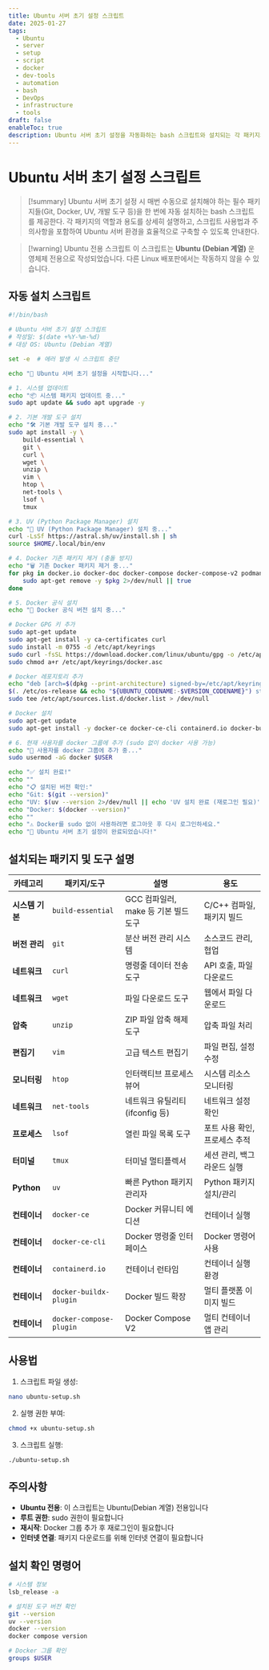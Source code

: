 ```yaml
---
title: Ubuntu 서버 초기 설정 스크립트
date: 2025-01-27
tags:
  - Ubuntu
  - server
  - setup
  - script
  - docker
  - dev-tools
  - automation
  - bash
  - DevOps
  - infrastructure
  - tools
draft: false
enableToc: true
description: Ubuntu 서버 초기 설정을 자동화하는 bash 스크립트와 설치되는 각 패키지의 상세 설명 및 사용법 가이드
---
```


# Ubuntu 서버 초기 설정 스크립트

> [!summary]
> Ubuntu 서버 초기 설정 시 매번 수동으로 설치해야 하는 필수 패키지들(Git, Docker, UV, 개발 도구 등)을 한 번에 자동 설치하는 bash 스크립트를 제공한다. 각 패키지의 역할과 용도를 상세히 설명하고, 스크립트 사용법과 주의사항을 포함하여 Ubuntu 서버 환경을 효율적으로 구축할 수 있도록 안내한다.

> [!warning] Ubuntu 전용 스크립트
> 이 스크립트는 **Ubuntu (Debian 계열)** 운영체제 전용으로 작성되었습니다. 다른 Linux 배포판에서는 작동하지 않을 수 있습니다.

## 자동 설치 스크립트

```bash
#!/bin/bash

# Ubuntu 서버 초기 설정 스크립트
# 작성일: $(date +%Y-%m-%d)
# 대상 OS: Ubuntu (Debian 계열)

set -e  # 에러 발생 시 스크립트 중단

echo "🚀 Ubuntu 서버 초기 설정을 시작합니다..."

# 1. 시스템 업데이트
echo "📦 시스템 패키지 업데이트 중..."
sudo apt update && sudo apt upgrade -y

# 2. 기본 개발 도구 설치
echo "🛠️ 기본 개발 도구 설치 중..."
sudo apt install -y \
    build-essential \
    git \
    curl \
    wget \
    unzip \
    vim \
    htop \
    net-tools \
    lsof \
    tmux

# 3. UV (Python Package Manager) 설치
echo "🐍 UV (Python Package Manager) 설치 중..."
curl -LsSf https://astral.sh/uv/install.sh | sh
source $HOME/.local/bin/env

# 4. Docker 기존 패키지 제거 (충돌 방지)
echo "🗑️ 기존 Docker 패키지 제거 중..."
for pkg in docker.io docker-doc docker-compose docker-compose-v2 podman-docker containerd runc; do 
    sudo apt-get remove -y $pkg 2>/dev/null || true
done

# 5. Docker 공식 설치
echo "🐳 Docker 공식 버전 설치 중..."

# Docker GPG 키 추가
sudo apt-get update
sudo apt-get install -y ca-certificates curl
sudo install -m 0755 -d /etc/apt/keyrings
sudo curl -fsSL https://download.docker.com/linux/ubuntu/gpg -o /etc/apt/keyrings/docker.asc
sudo chmod a+r /etc/apt/keyrings/docker.asc

# Docker 레포지토리 추가
echo "deb [arch=$(dpkg --print-architecture) signed-by=/etc/apt/keyrings/docker.asc] https://download.docker.com/linux/ubuntu \
$(. /etc/os-release && echo "${UBUNTU_CODENAME:-$VERSION_CODENAME}") stable" | \
sudo tee /etc/apt/sources.list.d/docker.list > /dev/null

# Docker 설치
sudo apt-get update
sudo apt-get install -y docker-ce docker-ce-cli containerd.io docker-buildx-plugin docker-compose-plugin

# 6. 현재 사용자를 docker 그룹에 추가 (sudo 없이 docker 사용 가능)
echo "👥 사용자를 docker 그룹에 추가 중..."
sudo usermod -aG docker $USER

echo "✅ 설치 완료!"
echo ""
echo "📋 설치된 버전 확인:"
echo "Git: $(git --version)"
echo "UV: $(uv --version 2>/dev/null || echo 'UV 설치 완료 (재로그인 필요)')"
echo "Docker: $(docker --version)"
echo ""
echo "⚠️ Docker를 sudo 없이 사용하려면 로그아웃 후 다시 로그인하세요."
echo "🎉 Ubuntu 서버 초기 설정이 완료되었습니다!"
```

## 설치되는 패키지 및 도구 설명

| 카테고리 | 패키지/도구 | 설명 | 용도 |
|---------|------------|------|------|
| **시스템 기본** | `build-essential` | GCC 컴파일러, make 등 기본 빌드 도구 | C/C++ 컴파일, 패키지 빌드 |
| **버전 관리** | `git` | 분산 버전 관리 시스템 | 소스코드 관리, 협업 |
| **네트워크** | `curl` | 명령줄 데이터 전송 도구 | API 호출, 파일 다운로드 |
| **네트워크** | `wget` | 파일 다운로드 도구 | 웹에서 파일 다운로드 |
| **압축** | `unzip` | ZIP 파일 압축 해제 도구 | 압축 파일 처리 |
| **편집기** | `vim` | 고급 텍스트 편집기 | 파일 편집, 설정 수정 |
| **모니터링** | `htop` | 인터랙티브 프로세스 뷰어 | 시스템 리소스 모니터링 |
| **네트워크** | `net-tools` | 네트워크 유틸리티 (ifconfig 등) | 네트워크 설정 확인 |
| **프로세스** | `lsof` | 열린 파일 목록 도구 | 포트 사용 확인, 프로세스 추적 |
| **터미널** | `tmux` | 터미널 멀티플렉서 | 세션 관리, 백그라운드 실행 |
| **Python** | `uv` | 빠른 Python 패키지 관리자 | Python 패키지 설치/관리 |
| **컨테이너** | `docker-ce` | Docker 커뮤니티 에디션 | 컨테이너 실행 |
| **컨테이너** | `docker-ce-cli` | Docker 명령줄 인터페이스 | Docker 명령어 사용 |
| **컨테이너** | `containerd.io` | 컨테이너 런타임 | 컨테이너 실행 환경 |
| **컨테이너** | `docker-buildx-plugin` | Docker 빌드 확장 | 멀티 플랫폼 이미지 빌드 |
| **컨테이너** | `docker-compose-plugin` | Docker Compose V2 | 멀티 컨테이너 앱 관리 |

## 사용법

1. 스크립트 파일 생성:
```bash
nano ubuntu-setup.sh
```

2. 실행 권한 부여:
```bash
chmod +x ubuntu-setup.sh
```

3. 스크립트 실행:
```bash
./ubuntu-setup.sh
```

## 주의사항

- **Ubuntu 전용**: 이 스크립트는 Ubuntu(Debian 계열) 전용입니다
- **루트 권한**: sudo 권한이 필요합니다
- **재시작**: Docker 그룹 추가 후 재로그인이 필요합니다
- **인터넷 연결**: 패키지 다운로드를 위해 인터넷 연결이 필요합니다

## 설치 확인 명령어

```bash
# 시스템 정보
lsb_release -a

# 설치된 도구 버전 확인
git --version
uv --version
docker --version
docker compose version

# Docker 그룹 확인
groups $USER
``` 